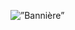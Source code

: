 <p algin=center>
  <img width=”100%" height=”200" src=”https://github.com/mathisfr/mathisfr/blob/main/Profile_Banner.gif" alt=”Bannière”>       
</p>
